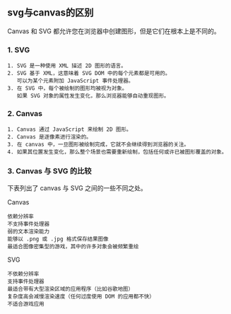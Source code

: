 ## svg与canvas的区别

Canvas 和 SVG 都允许您在浏览器中创建图形，但是它们在根本上是不同的。

### 1. SVG
```
1. SVG 是一种使用 XML 描述 2D 图形的语言。
2. SVG 基于 XML，这意味着 SVG DOM 中的每个元素都是可用的。
   可以为某个元素附加 JavaScript 事件处理器。
3. 在 SVG 中，每个被绘制的图形均被视为对象。
   如果 SVG 对象的属性发生变化，那么浏览器能够自动重现图形。
```

### 2. Canvas
```
1. Canvas 通过 JavaScript 来绘制 2D 图形。
2. Canvas 是逐像素进行渲染的。
3. 在 canvas 中，一旦图形被绘制完成，它就不会继续得到浏览器的关注。
4. 如果其位置发生变化，那么整个场景也需要重新绘制，包括任何或许已被图形覆盖的对象。
```

### 3. Canvas 与 SVG 的比较
下表列出了 canvas 与 SVG 之间的一些不同之处。

Canvas

```
依赖分辨率
不支持事件处理器
弱的文本渲染能力
能够以 .png 或 .jpg 格式保存结果图像
最适合图像密集型的游戏，其中的许多对象会被频繁重绘
```

SVG

```
不依赖分辨率
支持事件处理器
最适合带有大型渲染区域的应用程序（比如谷歌地图）
复杂度高会减慢渲染速度（任何过度使用 DOM 的应用都不快）
不适合游戏应用
```